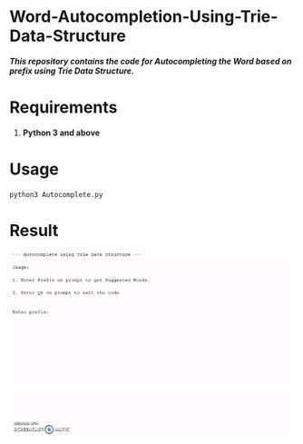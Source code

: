 # Word-Autocompletion-Using-Trie-Data-Structure
***This repository contains the code for Autocompleting the Word based on prefix using Trie Data Structure.***


# Requirements

1. **Python 3 and above**

# Usage

```
python3 Autocomplete.py
```

# Result

![Output a1](output.gif?raw=true "Output a1")
